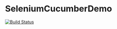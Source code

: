 # SeleniumCucumberDemo
[![Build Status](https://travis-ci.org/quixoticmonk/SeleniumCucumberDemo.svg?branch=master)](https://travis-ci.org/quixoticmonk/SeleniumCucumberDemo)
